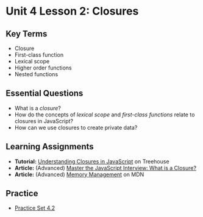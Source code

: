 # Unit 4 Lesson 2: Closures

## Key Terms
* Closure
* First-class function
* Lexical scope
* Higher order functions
* Nested functions

## Essential Questions
* What is a _closure_?
* How do the concepts of _lexical scope_ and _first-class functions_ relate to closures in JavaScript?
* How can we use closures to create private data?

## Learning Assignments
* **Tutorial:** [Understanding Closures in JavaScript](https://teamtreehouse.com/library/understanding-closures-in-javascript) on Treehouse
* **Article:** (Advanced) [Master the JavaScript Interview: What is a Closure?](https://medium.com/javascript-scene/master-the-javascript-interview-what-is-a-closure-b2f0d2152b36)
* **Article:** (Advanced) [Memory Management](https://developer.mozilla.org/en-US/docs/Web/JavaScript/Memory_Management) on MDN

## Practice
* [Practice Set 4.2](https://github.com/The-Marcy-Lab-School/se-unit-4/tree/master/lesson-2-closures/practice-set)

